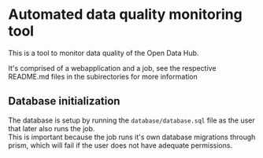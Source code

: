 # Automated data quality monitoring tool

This is a tool to monitor data quality of the Open Data Hub.

It's comprised of a webapplication and a job, see the respective README.md files in the subirectories for more information

## Database initialization
The database is setup by running the `database/database.sql` file as the user that later also runs the job.  
This is important because the job runs it's own database migrations through prism, which will fail if the user does not have adequate permissions.
